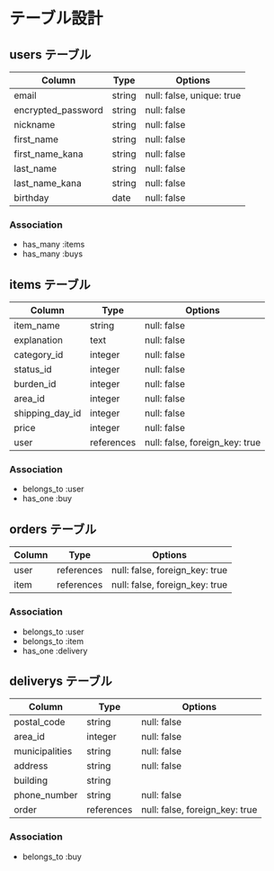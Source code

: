 # テーブル設計

## users テーブル

| Column              | Type   | Options                   |
| --------            | ------ | -----------               |
| email               | string | null: false, unique: true |
| encrypted_password  | string | null: false               |
| nickname            | string | null: false               |
| first_name          | string | null: false               |
| first_name_kana     | string | null: false               | 
| last_name           | string | null: false               |
| last_name_kana      | string | null: false               |
| birthday            | date   | null: false               |

### Association

- has_many :items
- has_many :buys
 
## items テーブル

| Column          | Type         | Options                        |
| ------          | ----------   | ------------------------------ |
| item_name       | string       | null: false                    |
| explanation     | text         | null: false                    |
| category_id     | integer      | null: false                    |
| status_id       | integer      | null: false                    |
| burden_id       | integer      | null: false                    |
| area_id         | integer      | null: false                    |
| shipping_day_id | integer      | null: false                    |
| price           | integer      | null: false                    |
| user            | references   | null: false, foreign_key: true |

### Association

- belongs_to :user
- has_one   :buy

## orders テーブル

| Column    | Type       | Options                        |
| -------   | ---------- | ------------------------------ |
| user      | references | null: false, foreign_key: true |
| item      | references | null: false, foreign_key: true |

### Association

- belongs_to :user
- belongs_to :item
- has_one    :delivery
 
## deliverys テーブル

| Column            | Type         | Options                        |
| ------            | ----------   | ------------------------------ |
| postal_code       | string       | null: false                    |
| area_id           | integer      | null: false                    |
| municipalities    | string       | null: false                    |
| address           | string       | null: false                    |
| building          | string       |                                |
| phone_number      | string       | null: false                    |
| order             | references   | null: false, foreign_key: true |


### Association

- belongs_to :buy

